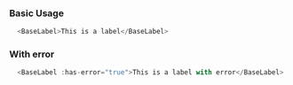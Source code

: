 ### Basic Usage
```js
  <BaseLabel>This is a label</BaseLabel>
```

### With error
```js
  <BaseLabel :has-error="true">This is a label with error</BaseLabel>
```
